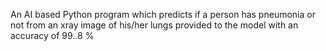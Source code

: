 An AI based Python program which predicts if a person has pneumonia or not from an xray image of his/her lungs provided to the model with an accuracy of 99..8 %